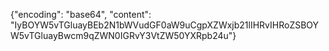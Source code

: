 {"encoding": "base64", "content": "IyBOYW5vTGluayBEb2N1bWVudGF0aW9uCgpXZWxjb21lIHRvIHRoZSBOYW5vTGluayBwcm9qZWN0IGRvY3VtZW50YXRpb24u"}
